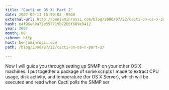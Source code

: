 ```yaml
---
title: "Cacti on OS X: Part 2"
date: 2007-08-13 15:59:02 -0500
external-url: http://benjaminrossi.com/blog/2006/07/22/cacti-on-os-x-part-2/
hash: e4f96e69a72e597719b7265f689e9412
year: 2007
month: 08
scheme: http
host: benjaminrossi.com
path: /blog/2006/07/22/cacti-on-os-x-part-2/

---
```


Now I will guide you through setting up SNMP on your other OS X machines. I put together a package of some scripts I made to extract CPU usage, disk activity, and temperature (for OS X Server), which will be executed and read when Cacti polls the SNMP ser

